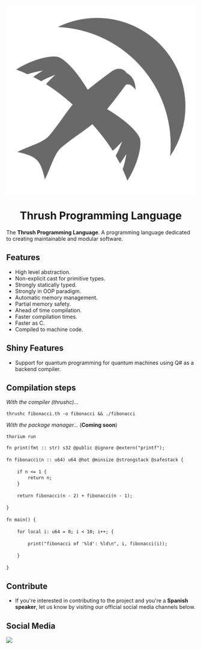 <p align="center">
  <img src= "https://github.com/thrushlang/.github/blob/main/assets/thrushlang-v1.1.png" alt= "logo" style= "width: 2hv; height: 2hv;"> </img>
</p>

<h1 align="center">Thrush Programming Language</h1>

The **Thrush Programming Language**. A programming language dedicated to creating maintainable and modular software.

## Features 

- High level abstraction.
- Non-explicit cast for primitive types.
- Strongly statically typed.
- Strongly in OOP paradigm.
- Automatic memory management.
- Partial memory safety.
- Ahead of time compilation.
- Faster compilation times.
- Faster as C.
- Compiled to machine code.

## Shiny Features

- Support for quantum programming for quantum machines using Q# as a backend compiler.

## Compilation steps

*With the compiler (thrushc)...*

```console
thrushc fibonacci.th -o fibonacci && ./fibonacci
```

*With the package manager...* (**Coming soon**)

```console
thorium run
```

```
fn print(fmt :: str) s32 @public @ignore @extern("printf");

fn fibonacci(n :: u64) u64 @hot @minsize @strongstack @safestack {

    if n <= 1 {
        return n;
    }

    return fibonacci(n - 2) + fibonacci(n - 1);

}

fn main() { 

    for local i: u64 = 0; i < 10; i++; {

        print("fibonacci of '%ld': %ld\n", i, fibonacci(i));

    }

}
```

## Contribute

- If you're interested in contributing to the project and you're a **Spanish speaker**, let us know by visiting our official social media channels below.

## Social Media

[![](https://dcbadge.limes.pink/api/server/https://discord.gg/DJaVs4kM9U)](https://discord.gg/DJaVs4kM9U)
